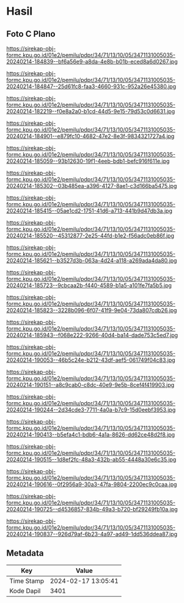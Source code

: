 # Hasil

## Foto C Plano

https://sirekap-obj-formc.kpu.go.id/01e2/pemilu/pdpr/34/71/13/10/05/3471131005035-20240214-184839--bf6a56e9-a8da-4e8b-b01b-eced8a6d0267.jpg

https://sirekap-obj-formc.kpu.go.id/01e2/pemilu/pdpr/34/71/13/10/05/3471131005035-20240214-184847--25d61fc8-faa3-4660-931c-952a26e45380.jpg

https://sirekap-obj-formc.kpu.go.id/01e2/pemilu/pdpr/34/71/13/10/05/3471131005035-20240214-182219--f0e8a2a0-b1cd-44d5-9e15-79d53c0d6631.jpg

https://sirekap-obj-formc.kpu.go.id/01e2/pemilu/pdpr/34/71/13/10/05/3471131005035-20240214-184901--e879fc10-4682-47e2-8e3f-9834321727a4.jpg

https://sirekap-obj-formc.kpu.go.id/01e2/pemilu/pdpr/34/71/13/10/05/3471131005035-20240214-185059--93b12630-19f1-4eeb-bdb1-befc916f611e.jpg

https://sirekap-obj-formc.kpu.go.id/01e2/pemilu/pdpr/34/71/13/10/05/3471131005035-20240214-185302--03b485ea-a396-4127-8ae1-c3d166ba5475.jpg

https://sirekap-obj-formc.kpu.go.id/01e2/pemilu/pdpr/34/71/13/10/05/3471131005035-20240214-185415--05ae1cd2-1751-41d6-a713-441b9d47db3a.jpg

https://sirekap-obj-formc.kpu.go.id/01e2/pemilu/pdpr/34/71/13/10/05/3471131005035-20240214-185520--45312877-2e25-44fd-b1e2-f56adc0eb86f.jpg

https://sirekap-obj-formc.kpu.go.id/01e2/pemilu/pdpr/34/71/13/10/05/3471131005035-20240214-185621--b3527d3b-063a-4d24-a118-a269ada4da80.jpg

https://sirekap-obj-formc.kpu.go.id/01e2/pemilu/pdpr/34/71/13/10/05/3471131005035-20240214-185723--9cbcaa2b-f440-4589-b1a5-a101fe7fa5b5.jpg

https://sirekap-obj-formc.kpu.go.id/01e2/pemilu/pdpr/34/71/13/10/05/3471131005035-20240214-185823--3228b096-6f07-41f9-9e04-73da807cdb26.jpg

https://sirekap-obj-formc.kpu.go.id/01e2/pemilu/pdpr/34/71/13/10/05/3471131005035-20240214-185943--f068e222-9266-40d4-ba14-dade753c5ed7.jpg

https://sirekap-obj-formc.kpu.go.id/01e2/pemilu/pdpr/34/71/13/10/05/3471131005035-20240214-190053--46b5c24e-b212-43df-aef5-061749f04c83.jpg

https://sirekap-obj-formc.kpu.go.id/01e2/pemilu/pdpr/34/71/13/10/05/3471131005035-20240214-190151--a8c9cab0-c8dc-40e9-9e5b-8cef4f419903.jpg

https://sirekap-obj-formc.kpu.go.id/01e2/pemilu/pdpr/34/71/13/10/05/3471131005035-20240214-190244--2d34cde3-7711-4a0a-b7c9-15d0eebf3953.jpg

https://sirekap-obj-formc.kpu.go.id/01e2/pemilu/pdpr/34/71/13/10/05/3471131005035-20240214-190413--b5efa4c1-bdb6-4a1a-8626-dd62ce48d2f8.jpg

https://sirekap-obj-formc.kpu.go.id/01e2/pemilu/pdpr/34/71/13/10/05/3471131005035-20240214-190515--1d8ef2fc-48a3-432b-ab55-4448a30e6c35.jpg

https://sirekap-obj-formc.kpu.go.id/01e2/pemilu/pdpr/34/71/13/10/05/3471131005035-20240214-190616--0f2956a9-30a3-47fa-9804-2200ec9c0caa.jpg

https://sirekap-obj-formc.kpu.go.id/01e2/pemilu/pdpr/34/71/13/10/05/3471131005035-20240214-190725--d4536857-834b-49a3-b720-bf29249fb10a.jpg

https://sirekap-obj-formc.kpu.go.id/01e2/pemilu/pdpr/34/71/13/10/05/3471131005035-20240214-190837--926d79af-6b23-4a97-ad49-1dd536ddea87.jpg


## Metadata

| Key        | Value               |
| ---------- | ------------------- |
| Time Stamp | 2024-02-17 13:05:41 |
| Kode Dapil | 3401                |



